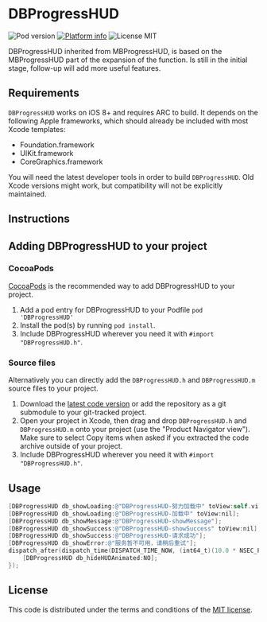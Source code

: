 # DBProgressHUD

![Pod version](https://img.shields.io/cocoapods/v/DBProgressHUD.svg?style=flat)
[![Platform info](https://img.shields.io/cocoapods/p/DBProgressHUD.svg?style=flat)](http://cocoadocs.org/docsets/DBProgressHUD)
![License MIT](https://img.shields.io/github/license/mashape/apistatus.svg?maxAge=2592000)



DBProgressHUD inherited from MBProgressHUD, is based on the MBProgressHUD part of the expansion of the function. Is still in the initial stage, follow-up will add more useful features.

## Requirements

`DBProgressHUD` works on iOS 8+ and requires ARC to build. It depends on the following Apple frameworks, which should already be included with most Xcode templates:

- Foundation.framework
- UIKit.framework
- CoreGraphics.framework

You will need the latest developer tools in order to build `DBProgressHUD`. Old Xcode versions might work, but compatibility will not be explicitly maintained.

## Instructions

## Adding DBProgressHUD to your project

### CocoaPods

[CocoaPods](http://cocoapods.org/) is the recommended way to add DBProgressHUD to your project.

1. Add a pod entry for DBProgressHUD to your Podfile `pod 'DBProgressHUD'`
2. Install the pod(s) by running `pod install`.
3. Include DBProgressHUD wherever you need it with `#import "DBProgressHUD.h"`.

### Source files

Alternatively you can directly add the `DBProgressHUD.h` and `DBProgressHUD.m` source files to your project.

1. Download the [latest code version](https://github.com/Dabay-Tech/DBProgressHUD.git) or add the repository as a git submodule to your git-tracked project.
2. Open your project in Xcode, then drag and drop `DBProgressHUD.h` and `DBProgressHUD.m` onto your project (use the "Product Navigator view"). Make sure to select Copy items when asked if you extracted the code archive outside of your project.
3. Include DBProgressHUD wherever you need it with `#import "DBProgressHUD.h"`.

## Usage

```objective-c
[DBProgressHUD db_showLoading:@"DBProgressHUD-努力加载中" toView:self.view];
[DBProgressHUD db_showLoading:@"DBProgressHUD-加载中" toView:nil];
[DBProgressHUD db_showMessage:@"DBProgressHUD-showMessage"];
[DBProgressHUD db_showSuccess:@"DBProgressHUD-showSuccess" toView:nil];
[DBProgressHUD db_showSuccess:@"DBProgressHUD-请求成功"];
[DBProgressHUD db_showError:@"服务暂不可用，请稍后重试"];
dispatch_after(dispatch_time(DISPATCH_TIME_NOW, (int64_t)(10.0 * NSEC_PER_SEC)), dispatch_get_main_queue(), ^{
    [DBProgressHUD db_hideHUDAnimated:NO];
});
```

## License

This code is distributed under the terms and conditions of the [MIT license](https://github.com/jdg/MBProgressHUD/blob/master/LICENSE).



